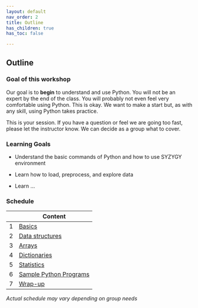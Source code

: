 ```yaml
---
layout: default
nav_order: 2
title: Outline
has_children: true
has_toc: false

---
```


## Outline

### Goal of this workshop

Our goal is to **begin** to understand and use Python. You will not be an expert by the end of the class. You will probably not even feel very comfortable using Python. This is okay. We want to make a start but, as with any skill, using Python takes practice.

This is your session. If you have a question or feel we are going too fast, please let the instructor know. We can decide as a group what to cover.

### Learning Goals

* Understand the basic commands of Python and how to use SYZYGY environment

* Learn how to load, preprocess, and explore data

* Learn ...

### Schedule

| | Content 
| --- | --- 
| 1 | [Basics](basics.md)
| 2 | [Data structures](data_structures.md)
| 3 | [Arrays](arrays.md)
| 4 | [Dictionaries](dictionary.md)
| 5 | [Statistics](scipy.md)
| 6 | [Sample Python Programs](practical_problem_1.md)
| 7 | [Wrap-up](conclusion.md)

_Actual schedule may vary depending on group needs_







